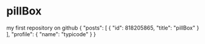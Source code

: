 # pillBox
my first repository on github
{
  "posts": [
    {
      "id": 818205865,
      "title": "pillBox"
    }
  ],
  "profile": {
    "name": "typicode"
  }
}
